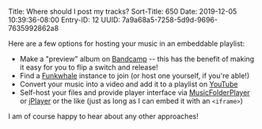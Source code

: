 Title: Where should I post my tracks?
Sort-Title: 650
Date: 2019-12-05 10:39:36-08:00
Entry-ID: 12
UUID: 7a9a68a5-7258-5d9d-9696-7635992862a8

Here are a few options for hosting your music in an embeddable playlist:

* Make a "preview" album on [Bandcamp](https://bandcamp.com/) -- this has the benefit of making it easy for you to flip a switch and release!
* Find a [Funkwhale](https://funkwhale.audio/) instance to join (or host one yourself, if you're able!)
* Convert your music into a video and add it to a playlist on [YouTube](https://youtube.com/)
* Self-host your files and provide player interface via [MusicFolderPlayer](https://github.com/ltGuillaume/MusicFolderPlayer) or [jPlayer](http://jplayer.org/) or the like (just as long as I can embed it with an `<iframe>`)

I am of course happy to hear about any other approaches!

